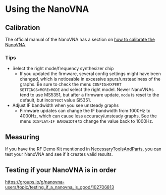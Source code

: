 # Using the NanoVNA

## Calibration

The official manual of the NanoVNA has a section on [how to calibrate the NanoVNA](https://nanovna.com/?page_id=2).

### Tips

- Select the right mode/frequency synthesizer chip
  - If you updated the firmware, several config settings might have been changed, which is noticeable in excessive spurs/unsteadiness of the graphs. Be sure to check the menu `CONFIG>EXPERT SETTINGS>MORE>MODE` and select the right model. Newer NanoVNAs tend to use MS5351, but after a firmware update, `mode` is reset to the default, but incorrect value Si5351.
- Adjust IF bandwidth when you see unsteady graphs
  - Firmware updates can change the IF bandwidth from 1000Hz to 4000Hz, which can cause less accuracy/unsteady graphs. See the menu `DISPLAY>IF BANDWIDTH` to change the value back to 1000Hz.


## Measuring

If you have the RF Demo Kit mentioned in [NecessaryToolsAndParts](NecessaryToolsAndParts.md), you can test your NanoVNA and see if it creates valid results.

## Testing if your NanoVNA is in order

https://groups.io/g/nanovna-users/topic/testing_if_a_nanovna_is_good/102706813
